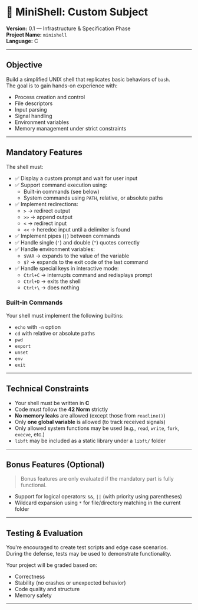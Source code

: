 # 🐚 MiniShell: Custom Subject

**Version:** 0.1 — Infrastructure & Specification Phase  
**Project Name:** `minishell`  
**Language:** C

---

##  Objective

Build a simplified UNIX shell that replicates basic behaviors of `bash`.  
The goal is to gain hands-on experience with:
- Process creation and control
- File descriptors
- Input parsing
- Signal handling
- Environment variables
- Memory management under strict constraints

---

##  Mandatory Features

The shell must:

- ✅ Display a custom prompt and wait for user input
- ✅ Support command execution using:
  - Built-in commands (see below)
  - System commands using `PATH`, relative, or absolute paths
- ✅ Implement redirections:
  - `>`  → redirect output
  - `>>` → append output
  - `<`  → redirect input
  - `<<` → heredoc input until a delimiter is found
- ✅ Implement pipes (`|`) between commands
- ✅ Handle single (`'`) and double (`"`) quotes correctly
- ✅ Handle environment variables:
  - `$VAR` → expands to the value of the variable
  - `$?`   → expands to the exit code of the last command
- ✅ Handle special keys in interactive mode:
  - `Ctrl+C` → interrupts command and redisplays prompt
  - `Ctrl+D` → exits the shell
  - `Ctrl+\` → does nothing

###  Built-in Commands

Your shell must implement the following builtins:
- `echo` with `-n` option
- `cd` with relative or absolute paths
- `pwd`
- `export`
- `unset`
- `env`
- `exit`

---

##  Technical Constraints

- Your shell must be written in **C**
- Code must follow the **42 Norm** strictly
- **No memory leaks** are allowed (except those from `readline()`)
- Only **one global variable** is allowed (to track received signals)
- Only allowed system functions may be used (e.g., `read`, `write`, `fork`, `execve`, etc.)
- `libft` may be included as a static library under a `libft/` folder

---

##  Bonus Features (Optional)

> Bonus features are only evaluated if the mandatory part is fully functional.

- Support for logical operators: `&&`, `||` (with priority using parentheses)
- Wildcard expansion using `*` for file/directory matching in the current folder

---

##  Testing & Evaluation

You're encouraged to create test scripts and edge case scenarios.  
During the defense, tests may be used to demonstrate functionality.

Your project will be graded based on:
- Correctness
- Stability (no crashes or unexpected behavior)
- Code quality and structure
- Memory safety

---
